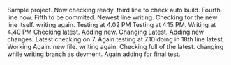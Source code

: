 Sample project.
Now checking ready.
third line to check auto build.
Fourth line now.
Fifth to be commited.
Newest line writing.
Checking for the new line itself.
writing again.
Testing at 4.02 PM
Testing at 4.15 PM.
Writing at 4.40 PM
Checking latest.
Adding new.
Changing Latest.
Adding new changes.
Latest checking on 7.
Again testing at 7.10
doing in 18th line latest.
Working Again.
new file.
writing again.
Checking full of the latest.
changing while writing branch as devment.
Again adding for final test.
